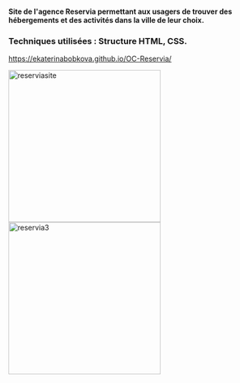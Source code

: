 #### Site de l'agence Reservia permettant aux usagers de trouver des hébergements et des activités dans la ville de leur choix.
### Techniques utilisées : Structure HTML, CSS.
 https://ekaterinabobkova.github.io/OC-Reservia/

<img width="300" alt="reserviasite" src="https://user-images.githubusercontent.com/63730777/99779334-33e6bf80-2b15-11eb-80f3-ca4bfffb0349.png"><img width="300" alt="reservia3" src="https://user-images.githubusercontent.com/63730777/99779355-39440a00-2b15-11eb-833d-18eb1d783fc2.png">
